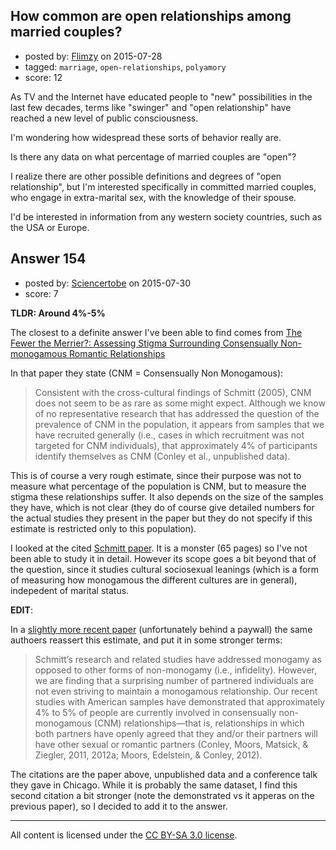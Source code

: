 ## How common are open relationships among married couples?

- posted by: [Flimzy](https://stackexchange.com/users/7879/flimzy) on 2015-07-28
- tagged: `marriage`, `open-relationships`, `polyamory`
- score: 12

As TV and the Internet have educated people to "new" possibilities in the last few decades, terms like "swinger" and "open relationship" have reached a new level of public consciousness.

I'm wondering how widespread these sorts of behavior really are.

Is there any data on what percentage of married couples are "open"?

I realize there are other possible definitions and degrees of "open relationship", but I'm interested specifically in committed married couples, who engage in extra-marital sex, with the knowledge of their spouse.

I'd be interested in information from any western society countries, such as the USA or Europe.


## Answer 154

- posted by: [Sciencertobe](https://stackexchange.com/users/5376631/sciencertobe) on 2015-07-30
- score: 7

<p><strong>TLDR: Around 4%-5%</strong></p>

<p>The closest to a definite answer I've been able to find comes from <a href="http://www-personal.umich.edu/~prestos/Downloads/DC/pdfs/Moors_Conleyetal2012.pdf" rel="nofollow" title="this paper &#40;link to PDF&#41;">The Fewer the Merrier?: Assessing Stigma Surrounding Consensually Non-monogamous Romantic Relationships</a></p>

<p>In that paper they state (CNM = Consensually Non Monogamous):</p>

<blockquote>
  <p>Consistent with the cross-cultural findings of Schmitt (2005), CNM does not seem to be as rare as some might expect. Although we know of no representative research that has addressed the question of the prevalence of CNM in the population, it appears from samples that we have recruited generally (i.e., cases in which recruitment was not targeted for CNM individuals), that approximately 4% of participants identify themselves as CNM (Conley et al., unpublished data).</p>
</blockquote>

<p>This is of course a very rough estimate, since their purpose was not to measure what percentage of the population is CNM, but to measure the stigma these relationships suffer.  It also depends on the size of the samples they have, which is not clear (they do of course give detailed numbers for the actual studies they present in the paper but they do not specify if this estimate is restricted only to this population). </p>

<p>I looked at the cited <a href="http://www.unl.edu/rhames/courses/current/readings/Schmitt-ocr.pdf" rel="nofollow">Schmitt paper</a>.  It is a monster (65 pages) so I've not been able to study it in detail.  However its scope goes a bit beyond that of the question, since it studies cultural sociosexual leanings (which is a form of measuring how monogamous the different cultures are in general), indepedent of marital status.</p>

<p><strong>EDIT</strong>:</p>

<p>In a <a href="http://m.psr.sagepub.com/content/17/2/124.full" rel="nofollow">slightly more recent paper</a> (unfortunately behind a paywall) the same authoers reassert this estimate, and put it in some stronger terms:</p>

<blockquote>
  <p>Schmitt’s research and related studies have addressed monogamy as opposed to other forms of non-monogamy (i.e., infidelity). However, we are finding that a surprising number of partnered individuals are not even striving to maintain a monogamous relationship. Our recent studies with American samples have demonstrated that approximately 4% to 5% of people are currently involved in consensually non-monogamous (CNM) relationships—that is, relationships in which both partners have openly agreed that they and/or their partners will have other sexual or romantic partners (Conley, Moors, Matsick, &amp; Ziegler, 2011, 2012a; Moors, Edelstein, &amp; Conley, 2012).</p>
</blockquote>

<p>The citations are the paper above, unpublished data and a conference talk they gave in Chicago.  While it is probably the same dataset, I find this second citation a bit stronger (note the demonstrated vs it apperas on the previous paper), so I decided to add it to the answer.</p>




---

All content is licensed under the [CC BY-SA 3.0 license](https://creativecommons.org/licenses/by-sa/3.0/).
